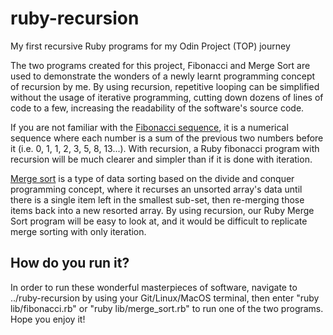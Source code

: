 # ruby-recursion
My first recursive Ruby programs for my Odin Project (TOP) journey

The two programs created for this project, Fibonacci and Merge Sort are used to demonstrate the wonders of a newly learnt programming concept of recursion by me. By using recursion, repetitive looping can be simplified without the usage of iterative programming, cutting down dozens of lines of code to a few, increasing the readability of the software's source code.

If you are not familiar with the [Fibonacci sequence](https://en.wikipedia.org/wiki/Fibonacci_sequence), it is a numerical sequence where each number is a sum of the previous two numbers before it (i.e. 0, 1, 1, 2, 3, 5, 8, 13...). With recursion, a Ruby fibonacci program with recursion will be much clearer and simpler than if it is done with iteration.

[Merge sort](https://en.wikipedia.org/wiki/Merge_sort) is a type of data sorting based on the divide and conquer programming concept, where it recurses an unsorted array's data until there is a single item left in the smallest sub-set, then re-merging those items back into a new resorted array. By using recursion, our Ruby Merge Sort program will be easy to look at, and it would be difficult to replicate merge sorting with only iteration.

## How do you run it?
In order to run these wonderful masterpieces of software, navigate to ../ruby-recursion by using your Git/Linux/MacOS terminal, then enter "ruby lib/fibonacci.rb" or "ruby lib/merge_sort.rb" to run one of the two programs. Hope you enjoy it!